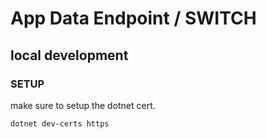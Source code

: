 # App Data Endpoint / SWITCH

## local development 

### SETUP 

make sure to setup the dotnet cert.

```bash
dotnet dev-certs https
```